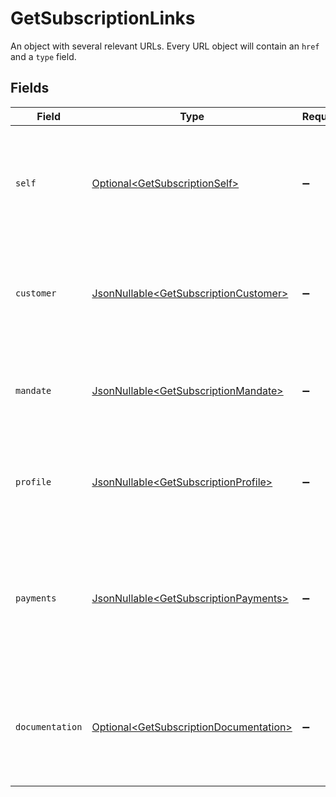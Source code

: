 # GetSubscriptionLinks

An object with several relevant URLs. Every URL object will contain an `href` and a `type` field.


## Fields

| Field                                                                                                                         | Type                                                                                                                          | Required                                                                                                                      | Description                                                                                                                   |
| ----------------------------------------------------------------------------------------------------------------------------- | ----------------------------------------------------------------------------------------------------------------------------- | ----------------------------------------------------------------------------------------------------------------------------- | ----------------------------------------------------------------------------------------------------------------------------- |
| `self`                                                                                                                        | [Optional\<GetSubscriptionSelf>](../../models/operations/GetSubscriptionSelf.md)                                              | :heavy_minus_sign:                                                                                                            | In v2 endpoints, URLs are commonly represented as objects with an `href` and `type` field.                                    |
| `customer`                                                                                                                    | [JsonNullable\<GetSubscriptionCustomer>](../../models/operations/GetSubscriptionCustomer.md)                                  | :heavy_minus_sign:                                                                                                            | The API resource URL of the [customer](get-customer) this subscription was created for.                                       |
| `mandate`                                                                                                                     | [JsonNullable\<GetSubscriptionMandate>](../../models/operations/GetSubscriptionMandate.md)                                    | :heavy_minus_sign:                                                                                                            | The API resource URL of the [mandate](get-mandate) this subscription was created for.                                         |
| `profile`                                                                                                                     | [JsonNullable\<GetSubscriptionProfile>](../../models/operations/GetSubscriptionProfile.md)                                    | :heavy_minus_sign:                                                                                                            | The API resource URL of the [profile](get-profile) this subscription was created for.                                         |
| `payments`                                                                                                                    | [JsonNullable\<GetSubscriptionPayments>](../../models/operations/GetSubscriptionPayments.md)                                  | :heavy_minus_sign:                                                                                                            | The API resource URL of the [payments](list-payments) created for this subscription. Omitted if no such payments exist (yet). |
| `documentation`                                                                                                               | [Optional\<GetSubscriptionDocumentation>](../../models/operations/GetSubscriptionDocumentation.md)                            | :heavy_minus_sign:                                                                                                            | In v2 endpoints, URLs are commonly represented as objects with an `href` and `type` field.                                    |